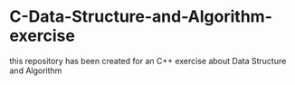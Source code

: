 # C-Data-Structure-and-Algorithm-exercise
this repository has been created for an C++ exercise about Data Structure and Algorithm
